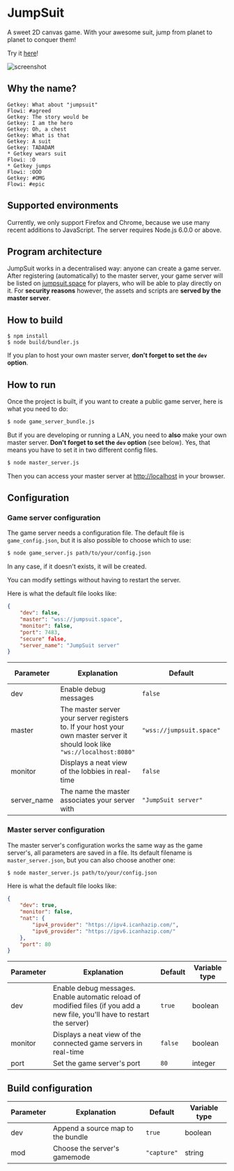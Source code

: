 # JumpSuit

A sweet 2D canvas game.
With your awesome suit, jump from planet to planet to conquer them!

Try it [here](http://jumpsuit.space/)!

![screenshot](http://kordonbl.eu/images/jumpsuit.png)

## Why the name?
```irc
Getkey: What about "jumpsuit"
Flowi: #agreed
Getkey: The story would be
Getkey: I am the hero
Getkey: Oh, a chest
Getkey: What is that
Getkey: A suit
Getkey: TADADAM
* Getkey wears suit
Flowi: :O
* Getkey jumps
Flowi: :OOO
Getkey: #OMG
Flowi: #epic
```

## Supported environments

Currently, we only support Firefox and Chrome, because we use many recent additions to JavaScript.
The server requires Node.js 6.0.0 or above.

## Program architecture

JumpSuit works in a decentralised way: anyone can create a game server. After registering (automatically) to the master server, your game server will be listed on [jumpsuit.space](http://jumpsuit.space/) for players, who will be able to play directly on it. For **security reasons** however, the assets and scripts are **served by the master server**.

## How to build

```
$ npm install
$ node build/bundler.js
```

If you plan to host your own master server, **don't forget to set the `dev` option**.

## How to run
Once the project is built, if you want to create a public game server, here is what you need to do:
```sh
$ node game_server_bundle.js
```

But if you are developing or running a LAN, you need to **also** make your own master server. **Don't forget to set the `dev` option** (see below). Yes, that means you have to set it in two different config files.
```sh
$ node master_server.js
```
Then you can access your master server at [http://localhost](http://localhost) in your browser.

## Configuration

### Game server configuration

The game server needs a configuration file. The default file is `game_config.json`, but it is also possible to choose which to use:
```sh
$ node game_server.js path/to/your/config.json
```

In any case, if it doesn't exists, it will be created.

You can modify settings without having to restart the server.

Here is what the default file looks like:

```JSON
{
	"dev": false,
	"master": "wss://jumpsuit.space",
	"monitor": false,
	"port": 7483,
	"secure" false,
	"server_name": "JumpSuit server"
}
```

Parameter | Explanation | Default | Variable type
--------- | ----------- | ------- | -------------
dev | Enable debug messages | `false` | boolean
master | The master server your server registers to. If your host your own master server it should look like `"ws://localhost:8080"` | `"wss://jumpsuit.space"` | string
monitor | Displays a neat view of the lobbies in real-time | `false` | boolean
server_name | The name the master associates your server with | `"JumpSuit server"` | string


### Master server configuration

The master server's configuration works the same way as the game server's, all parameters are saved in a file. Its default filename is `master_server.json`, but you can also choose another one:
```sh
$ node master_server.js path/to/your/config.json
```

Here is what the default file looks like:

```JSON
{
	"dev": true,
	"monitor": false,
	"nat": {
		"ipv4_provider": "https://ipv4.icanhazip.com/",
		"ipv6_provider": "https://ipv6.icanhazip.com/"
	},
	"port": 80
}
```

Parameter | Explanation | Default | Variable type
--------- | ----------- | ------- | -------------
dev | Enable debug messages. Enable automatic reload of modified files (if you add a new file, you'll have to restart the server) | `true` | boolean
monitor | Displays a neat view of the connected game servers in real-time | `false` | boolean
port | Set the game server's port | `80` | integer


## Build configuration
Parameter | Explanation | Default | Variable type
--------- | ----------- | ------- | -------------
dev | Append a source map to the bundle | `true` | boolean
mod | Choose the server's gamemode | `"capture"` | string
